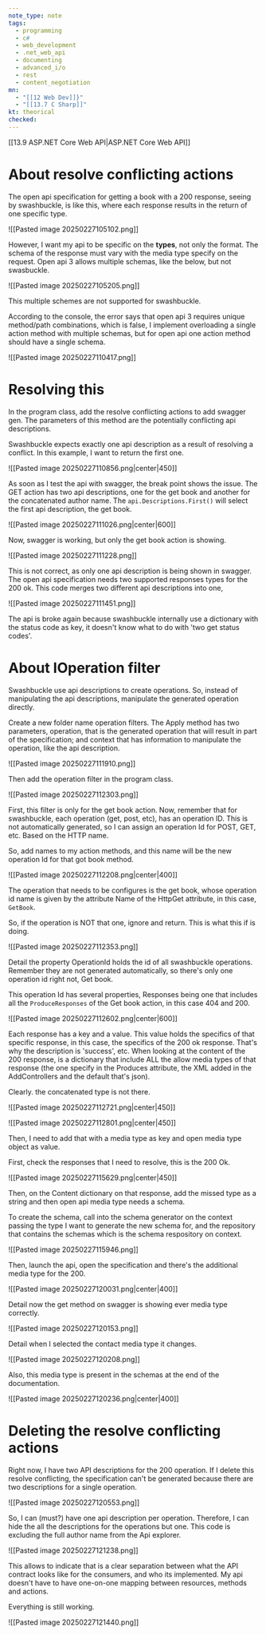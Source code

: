 ```yaml
---
note_type: note
tags:
  - programming
  - c#
  - web_development
  - .net_web_api
  - documenting
  - advanced_i/o
  - rest
  - content_negotiation
mn:
  - "[[12 Web Dev]]}"
  - "[[13.7 C Sharp]]"
kt: theorical
checked:
---
```

[[13.9 ASP.NET Core Web API|ASP.NET Core Web API]]

# About resolve conflicting actions
The open api specification for getting a book with a 200 response, seeing by swashbuckle, is like this, where each response results in the return of one specific type. 

![[Pasted image 20250227105102.png]]

However, I want my api to be specific on the **types**, not only the format. The schema of the response must vary with the media type specify on the request. Open api 3 allows multiple schemas, like the below, but not swasbuckle. 

![[Pasted image 20250227105205.png]]

This multiple schemes are not supported for swashbuckle.

According to the console, the error says that open api 3 requires unique method/path combinations, which is false, I implement overloading a single action method with multiple schemas, but for open api one action method should have a single schema. 

![[Pasted image 20250227110417.png]]

# Resolving this
In the program class, add the resolve conflicting actions to add swagger gen. The parameters of this method are the potentially conflicting api descriptions. 

Swashbuckle expects exactly one api description as a result of resolving a conflict. In this example, I want to return the first one. 

![[Pasted image 20250227110856.png|center|450]]

As soon as I test the api with swagger, the break point shows the issue. The GET action has two api descriptions, one for the get book and another for the concatenated author name. The `api.Descriptions.First()` will select the first api description, the get book. 

![[Pasted image 20250227111026.png|center|600]]

Now, swagger is working, but only the get book action is showing. 

![[Pasted image 20250227111228.png]]

This is not correct, as only one api description is being shown in swagger. The open api specification needs two supported responses types for the 200 ok. This code merges two different api descriptions into one, 

![[Pasted image 20250227111451.png]]

The api is broke again because swashbuckle internally use a dictionary with the status code as key, it doesn't know what to do with 'two get status codes'.

# About IOperation filter
Swashbuckle use api descriptions to create operations. So, instead of manipulating the api descriptions, manipulate the generated operation directly.

Create a new folder name operation filters. The Apply method has two parameters, operation, that is the generated operation that will result in part of the specification; and context that has information to manipulate the operation, like the api description. 

![[Pasted image 20250227111910.png]]

Then add the operation filter in the program class.

![[Pasted image 20250227112303.png]]

First, this filter is only for the get book action. Now, remember that for swashbuckle, each operation (get, post, etc), has an operation ID. This is not automatically generated, so I can assign an operation Id for POST, GET, etc. Based on the HTTP name.

So, add names to my action methods, and this name will be the new operation Id for that got book method. 

![[Pasted image 20250227112208.png|center|400]]

The operation that needs to be configures is the get book, whose operation id name is given by the attribute Name of the HttpGet attribute, in this case, `GetBook`.

So, if the operation is NOT that one, ignore and return. This is what this if is doing. 

![[Pasted image 20250227112353.png]]

Detail the property OperationId holds the id of all swashbuckle operations. Remember they are not generated automatically, so there's only one operation id right not, Get book.

This operation Id has several properties, Responses being one that includes all the `ProduceResponses` of the Get book action, in this case 404 and 200.

![[Pasted image 20250227112602.png|center|600]]

Each response has a key and a value. This value holds the specifics of that specific response, in this case, the specifics of the 200 ok response. That's why the description is 'success', etc. When looking at the content of the 200 response, is a dictionary that include ALL the allow media types of that response (the one specify in the Produces attribute, the XML added in the AddControllers and the default that's json). 

Clearly. the concatenated type is not there. 

![[Pasted image 20250227112721.png|center|450]]

![[Pasted image 20250227112801.png|center|450]]

Then, I need to add that with a media type as key and open media type object as value.

First, check the responses that I need to resolve, this is the 200 Ok.

![[Pasted image 20250227115629.png|center|450]]

Then, on the Content dictionary on that response, add the  missed type as a string and then open api media type needs a schema.

To create the schema, call into the schema generator on the context passing the type I want to generate the new schema for, and the repository that contains the schemas which is the schema respository on context. 

![[Pasted image 20250227115946.png]]

Then, launch the api, open the specification and there's the additional media type for the 200.

![[Pasted image 20250227120031.png|center|400]]


Detail now the get method on swagger is showing ever media type correctly.

![[Pasted image 20250227120153.png]]

Detail when I selected the contact media type it changes.

![[Pasted image 20250227120208.png]]

Also, this media type is present in the schemas at the end of the documentation.

![[Pasted image 20250227120236.png|center|400]]

# Deleting the resolve conflicting actions 
Right now, I have two API descriptions for the 200 operation. If I delete this resolve conflicting, the specification can't be generated because there are two descriptions for a single operation.

![[Pasted image 20250227120553.png]]

So, I can (must?) have one api description per operation. Therefore, I can hide the all the descriptions for the operations but one. This code is excluding the full author name from the Api explorer. 

![[Pasted image 20250227121238.png]]

This allows to indicate that is a clear separation between what the API contract looks like for the consumers, and who its implemented. My api doesn't have to have one-on-one mapping between resources, methods and actions. 

Everything is still working.

![[Pasted image 20250227121440.png]]

